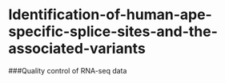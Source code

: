 # Identification-of-human-ape-specific-splice-sites-and-the-associated-variants

###Quality control of RNA-seq data
